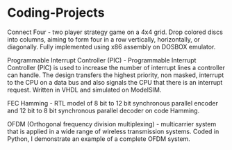 # Coding-Projects

Connect Four - two player strategy game on a 4x4 grid. Drop colored discs into columns, aiming to form four in a row 
vertically, horizontally, or diagonally. Fully implemented using x86 assembly on DOSBOX emulator.

Programmable Interrupt Controller (PIC) - Programmable Interrupt Controller (PIC) is used to increase the number of
interrupt lines a controller can handle. The design transfers the highest priority, non masked, interrupt to the CPU on a data 
bus and also signals the CPU that there is an interrupt request. Written in VHDL and simulated on ModelSIM.

FEC Hamming -  RTL model of 8 bit to 12 bit synchronous parallel encoder and 12 bit to 8 bit synchronous parallel decoder on code Hamming.

OFDM (Orthogonal frequency division multiplexing) - multicarrier system that is applied in a wide range of wireless transmission systems.
Coded in Python, I demonstrate an example of a complete OFDM system.
